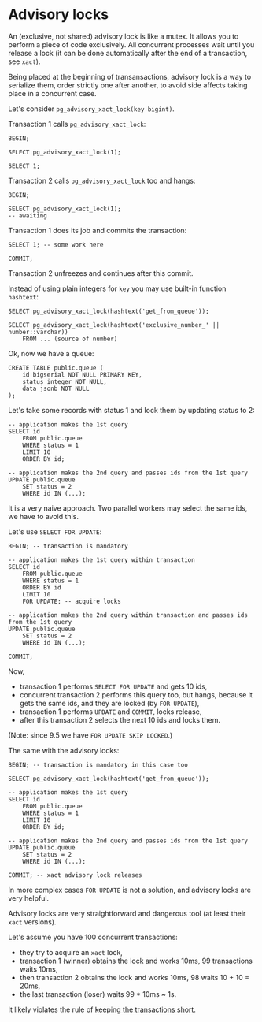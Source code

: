 Advisory locks
==============

An (exclusive, not shared) advisory lock is like a mutex. It allows you to perform a piece of code exclusively.
All concurrent processes wait until you release a lock (it can be done automatically after the end of a transaction, see `xact`).

Being placed at the beginning of transansactions, advisory lock is a way to serialize them,
order strictly one after another, to avoid side affects taking place in a concurrent case.

Let's consider `pg_advisory_xact_lock(key bigint)`.

Transaction 1 calls `pg_advisory_xact_lock`:

    BEGIN;

    SELECT pg_advisory_xact_lock(1);

    SELECT 1;

Transaction 2 calls `pg_advisory_xact_lock` too and hangs:

    BEGIN;

    SELECT pg_advisory_xact_lock(1);
    -- awaiting

Transaction 1 does its job and commits the transaction:

    SELECT 1; -- some work here

    COMMIT;

Transaction 2 unfreezes and continues after this commit.

Instead of using plain integers for `key` you may use built-in function `hashtext`:

    SELECT pg_advisory_xact_lock(hashtext('get_from_queue'));

    SELECT pg_advisory_xact_lock(hashtext('exclusive_number_' || number::varchar))
        FROM ... (source of number)

Ok, now we have a queue:

    CREATE TABLE public.queue (
        id bigserial NOT NULL PRIMARY KEY,
        status integer NOT NULL,
        data jsonb NOT NULL
    );

Let's take some records with status 1 and lock them by updating status to 2:

    -- application makes the 1st query
    SELECT id
        FROM public.queue
        WHERE status = 1
        LIMIT 10
        ORDER BY id;

    -- application makes the 2nd query and passes ids from the 1st query
    UPDATE public.queue
        SET status = 2
        WHERE id IN (...);

It is a very naive approach. Two parallel workers may select the same ids, we have to avoid this.

Let's use `SELECT FOR UPDATE`:

    BEGIN; -- transaction is mandatory

    -- application makes the 1st query within transaction
    SELECT id
        FROM public.queue
        WHERE status = 1
        ORDER BY id
        LIMIT 10
        FOR UPDATE; -- acquire locks

    -- application makes the 2nd query within transaction and passes ids from the 1st query
    UPDATE public.queue
        SET status = 2
        WHERE id IN (...);

    COMMIT;


Now,
* transaction 1 performs `SELECT FOR UPDATE` and gets 10 ids,
* concurrent transaction 2 performs this query too, but hangs, because it gets the same ids, and they are locked (by `FOR UPDATE`),
* transaction 1 performs `UPDATE` and `COMMIT`, locks release,
* after this transaction 2 selects the next 10 ids and locks them.

(Note: since 9.5 we have `FOR UPDATE SKIP LOCKED`.)

The same with the advisory locks:

    BEGIN; -- transaction is mandatory in this case too

    SELECT pg_advisory_xact_lock(hashtext('get_from_queue'));

    -- application makes the 1st query
    SELECT id
        FROM public.queue
        WHERE status = 1
        LIMIT 10
        ORDER BY id;

    -- application makes the 2nd query and passes ids from the 1st query
    UPDATE public.queue
        SET status = 2
        WHERE id IN (...);

    COMMIT; -- xact advisory lock releases

In more complex cases `FOR UPDATE` is not a solution, and advisory locks are very helpful.

Advisory locks are very straightforward and dangerous tool (at least their `xact` versions).

Let's assume you have 100 concurrent transactions:
* they try to acquire an `xact` lock,
* transaction 1 (winner) obtains the lock and works 10ms, 99 transactions waits 10ms,
* then transaction 2 obtains the lock and works 10ms, 98 waits 10 + 10 = 20ms,
* the last transaction (loser) waits 99 * 10ms ~ 1s.

It likely violates the rule of [keeping the transactions short](/important/short.md).
